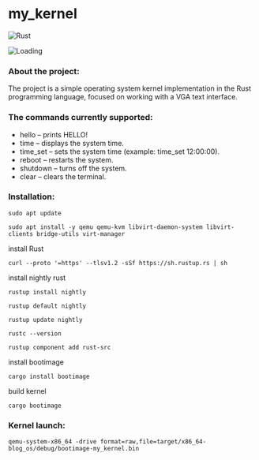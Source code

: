 # my_kernel
![Rust](https://img.shields.io/badge/rust-1.84.0_nightly-orange.svg)

![Loading](media/Timeline1.gif)

### About the project:
The project is a simple operating system kernel implementation in the Rust programming language, focused on working with a VGA text interface.

### The commands currently supported:
* hello – prints HELLO!
* time – displays the system time.
* time_set – sets the system time (example: time_set 12:00:00).
* reboot – restarts the system.
* shutdown – turns off the system.
* clear – clears the terminal.

### Installation:

```
sudo apt update
```

```
sudo apt install -y qemu qemu-kvm libvirt-daemon-system libvirt-clients bridge-utils virt-manager
```

install Rust
```
curl --proto '=https' --tlsv1.2 -sSf https://sh.rustup.rs | sh
```

install nightly rust
```
rustup install nightly

rustup default nightly

rustup update nightly
```

```
rustc --version
```

```
rustup component add rust-src
```

install bootimage
```
cargo install bootimage
```

build kernel
```
cargo bootimage
```

### Kernel launch:

```
qemu-system-x86_64 -drive format=raw,file=target/x86_64-blog_os/debug/bootimage-my_kernel.bin
```
